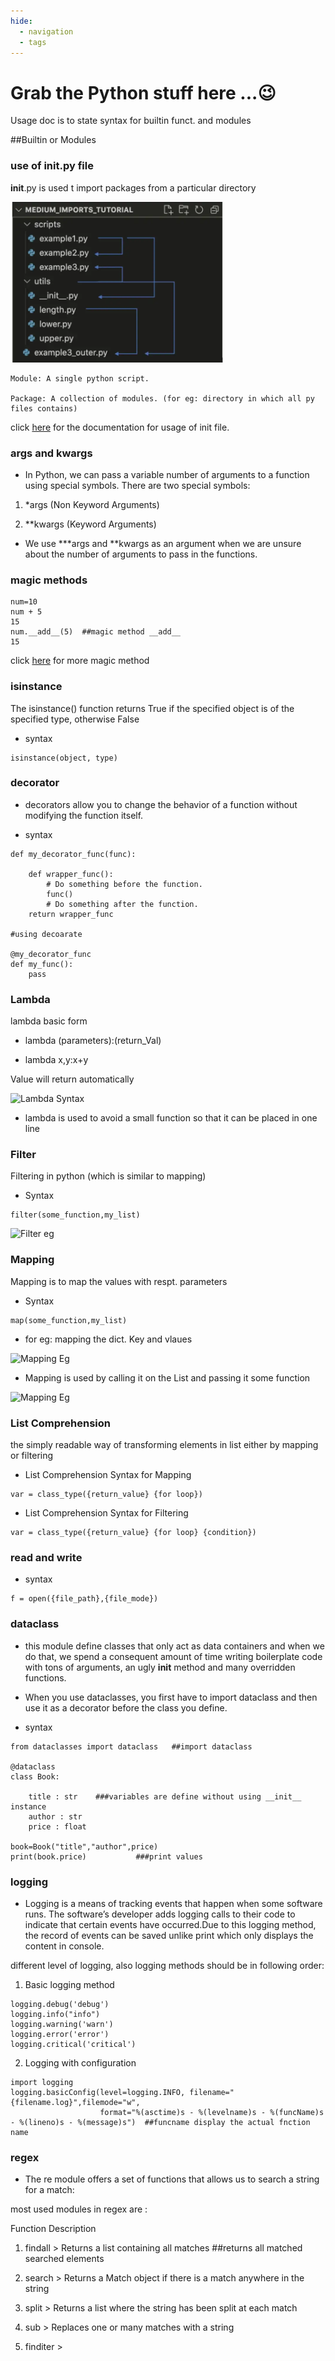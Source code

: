 ```yaml
---
hide:
  - navigation
  - tags
---
```

 
<h1></h1>

# Grab the Python stuff here ...😉

Usage doc is to state syntax for builtin funct. and modules

##Builtin or Modules

### use of __init__.py file

__init__.py is used t import packages from a particular directory

![Init file](./png/initfile.png)

```
Module: A single python script.

Package: A collection of modules. (for eg: directory in which all py files contains)
```

click [here](https://towardsdatascience.com/understanding-python-imports-init-py-and-pythonpath-once-and-for-all-4c5249ab6355) for the documentation for usage of init file.

### args and kwargs

- In Python, we can pass a variable number of arguments to a function using special symbols. There are two special symbols:

1. *args (Non Keyword Arguments)

2. **kwargs (Keyword Arguments)

- We use ***args and **kwargs as an argument when we are unsure about the number of arguments to pass in the functions.

### magic methods

```
num=10
num + 5
15
num.__add__(5)  ##magic method __add__
15
```

click [here](https://www.tutorialsteacher.com/python/magic-methods-in-python) for more magic method

### isinstance

The isinstance() function returns True if the specified object is of the specified type, otherwise False
 
- syntax
```
isinstance(object, type)
```

### decorator

- decorators allow you to change the behavior of a function without modifying the function itself.
 
- syntax
```
def my_decorator_func(func):

    def wrapper_func():
        # Do something before the function.
        func()
        # Do something after the function.
    return wrapper_func

#using decoarate

@my_decorator_func
def my_func():
    pass

```

### Lambda

lambda basic form
 
- lambda (parameters):(return_Val)

- lambda x,y:x+y

Value will return automatically
 
![Lambda Syntax](./png/lambda_syn.png)

- lambda is used to avoid a small function
so that it can be placed in one line

### Filter
 
Filtering in python (which is similar to mapping)

- Syntax
```
filter(some_function,my_list)
```

![Filter eg](./png/filter_eg.png)

### Mapping

Mapping is to map the values with respt. parameters

- Syntax
```
map(some_function,my_list)
```

- for eg: mapping the dict. Key and vlaues
 
![Mapping Eg](./png/mapping_eg.png)

- Mapping is used by calling it on the List and passing it some function

![Mapping Eg](./png/mapping_eg2.png)

### List Comprehension
 
the simply readable way of transforming elements in list either by mapping or filtering
 
- List Comprehension Syntax for Mapping

```
var = class_type({return_value} {for loop})
```

- List Comprehension Syntax for Filtering

```
var = class_type({return_value} {for loop} {condition})
```
### read and write

- syntax
```
f = open({file_path},{file_mode})
```

### dataclass
 
- this module define classes that only act as data containers and when we do that, we spend a consequent amount of time writing boilerplate code with tons of arguments, an ugly __init__ method and many overridden functions.
 
- When you use dataclasses, you first have to import dataclass and then use it as a decorator before the class you define.

- syntax
```
from dataclasses import dataclass   ##import dataclass

@dataclass
class Book:

    title : str    ###variables are define without using __init__ instance
    author : str
    price : float

book=Book("title","author",price)
print(book.price)           ###print values
```
### logging

- Logging is a means of tracking events that happen when some software runs. The software’s developer adds logging calls to their code to indicate that certain events have occurred.Due to this logging method, the record of events can be saved unlike print which only displays the content in console.

different level of logging, also logging methods should be in following order:

1. Basic logging method
```
logging.debug('debug')
logging.info("info")
logging.warning('warn')
logging.error('error')
logging.critical('critical')
```

2. Logging with configuration
```
import logging
logging.basicConfig(level=logging.INFO, filename="{filename.log}",filemode="w",
                    format="%(asctime)s - %(levelname)s - %(funcName)s - %(lineno)s - %(message)s")  ##funcname display the actual fnction name
```

### regex
- The re module offers a set of functions that allows us to search a string for a match:

most used modules in regex are :

Function	Description

1. findall > Returns a list containing all matches ##returns all matched searched elements

2. search > Returns a Match object if there is a match anywhere in the string

3. split > Returns a list where the string has been split at each match

4. sub > Replaces one or many matches with a string

5. finditer > 


